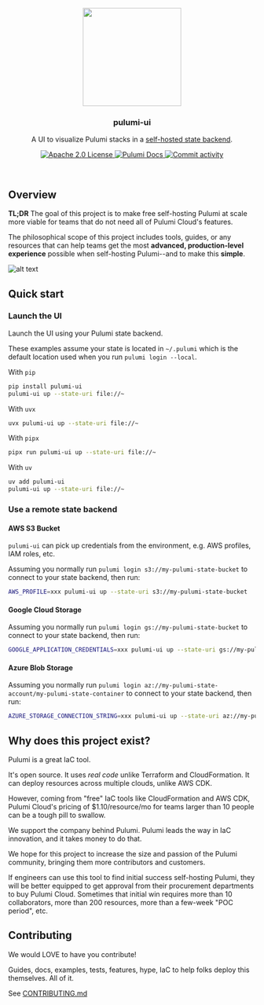 <p align="center">
    <img src="https://github.com/mlops-club/pulumi-ui/blob/main/docs/pulumi-ui-logo.png?raw=true" width="200px">
    <h3 align="center">pulumi-ui</h3>
</p>

<p align="center">
  A UI to visualize Pulumi stacks in a <a href="https://www.pulumi.com/docs/concepts/state/">self-hosted state backend</a>.
</p>

<p align="center">
  <a href="https://opensource.org/licenses/Apache-2.0">
    <img src="https://img.shields.io/badge/License-Apache%202.0-blue?style=for-the-badge&logo=apache" alt="Apache 2.0 License">
  </a>
  <!-- <a href="https://gitpod.io/#https://github.com/mlops-club/pyprojen">
    <img src="https://img.shields.io/badge/Gitpod-ready--to--code-blue?style=for-the-badge&logo=gitpod" alt="Gitpod ready-to-code">
  </a> -->
  <a href="https://www.pulumi.com/docs/">
    <img src="https://img.shields.io/badge/Pulumi-8A3391?style=for-the-badge&logo=pulumi" alt="Pulumi Docs">
  </a>
  <a href="https://github.com/mlops-club/pyprojen/commits/main">
    <img src="https://img.shields.io/github/commit-activity/w/mlops-club/pulumi-ui?style=for-the-badge&logo=github" alt="Commit activity">
  </a>

</p>

<br/>

## Overview

**TL;DR** The goal of this project is to make free self-hosting Pulumi at scale more viable for teams that do not need all of Pulumi Cloud's features.

The philosophical scope of this project includes tools, guides, or any resources that can help teams get the most **advanced, production-level experience** possible when self-hosting Pulumi--and to make this **simple**.

![alt text](https://github.com/mlops-club/pulumi-ui/blob/main/docs/ui-preview.png?raw=true)

## Quick start

### Launch the UI

Launch the UI using your Pulumi state backend.

These examples assume your state is located in `~/.pulumi` which is the default location used when you run `pulumi login --local`.

With `pip`

```bash
pip install pulumi-ui
pulumi-ui up --state-uri file://~
```

With `uvx`

```bash
uvx pulumi-ui up --state-uri file://~
```

With `pipx`

```bash
pipx run pulumi-ui up --state-uri file://~
```

With `uv`

```bash
uv add pulumi-ui
pulumi-ui up --state-uri file://~
```

### Use a remote state backend

#### AWS S3 Bucket

`pulumi-ui` can pick up credentials from the environment, e.g. AWS profiles, IAM roles, etc.

Assuming you normally run `pulumi login s3://my-pulumi-state-bucket` to connect to your state backend, then run:

```bash
AWS_PROFILE=xxx pulumi-ui up --state-uri s3://my-pulumi-state-bucket
```

#### Google Cloud Storage

Assuming you normally run `pulumi login gs://my-pulumi-state-bucket` to connect to your state backend, then run:

```bash
GOOGLE_APPLICATION_CREDENTIALS=xxx pulumi-ui up --state-uri gs://my-pulumi-state-bucket
```

#### Azure Blob Storage

Assuming you normally run `pulumi login az://my-pulumi-state-account/my-pulumi-state-container` to connect to your state backend, then run:

```bash
AZURE_STORAGE_CONNECTION_STRING=xxx pulumi-ui up --state-uri az://my-pulumi-state-account/my-pulumi-state-container
```

## Why does this project exist?

Pulumi is a great IaC tool.

It's open source. It uses *real code* unlike Terraform and CloudFormation. It can deploy resources across multiple clouds, unlike AWS CDK.

However, coming from "free" IaC tools like CloudFormation and AWS CDK, Pulumi Cloud's pricing of $1.10/resource/mo for teams larger than 10 people can be a tough pill to swallow.

We support the company behind Pulumi. Pulumi leads the way in IaC innovation, and it takes money to do that.

We hope for this project to increase the size and passion of the Pulumi community, bringing them more contributors and customers.

If engineers can use this tool to find initial success self-hosting Pulumi, they will be better equipped to get approval from their procurement departments to buy Pulumi Cloud. Sometimes that initial win requires more than 10 collaborators, more than 200 resources, more than a few-week "POC period", etc.

## Contributing

We would LOVE to have you contribute!

Guides, docs, examples, tests, features, hype, IaC to help folks deploy this themselves. All of it.

See [CONTRIBUTING.md](./CONTRIBUTING.md)
